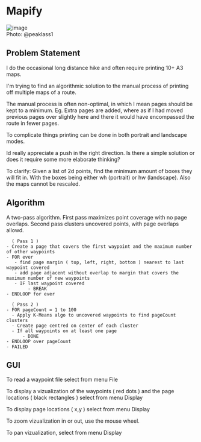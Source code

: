 # Mapify

![image](https://github.com/user-attachments/assets/49e8b937-73e0-452c-9b5e-874a2870f35e)<br>
Photo: @peaklass1


## Problem Statement

I do the occasional long distance hike and often require printing 10+ A3 maps.

I'm trying to find an algorithmic solution to the manual process of printing off multiple maps of a route.

The manual process is often non-optimal, in which I mean pages should be kept to a minimum. Eg. Extra pages are added, where as if I had moved previous pages over slightly here and there it would have encompassed the route in fewer pages.

To complicate things printing can be done in both portrait and landscape modes.

Id really appreciate a push in the right direction. Is there a simple solution or does it require some more elaborate thinking?

To clarify: Given a list of 2d points, find the minimum amount of boxes they will fit in. With the boxes being either wh (portrait) or hw (landscape). Also the maps cannot be rescaled.

## Algorithm

A two-pass algorithm.  First pass maximizes point coverage with no page overlaps.  Second pass clusters uncovered points, with page overlaps allowd.

```
  ( Pass 1 )
- Create a page that covers the first waypoint and the maximum number of other waypoints
- FOR ever
   - find page margin ( top, left, right, bottom ) nearest to last waypoint covered
   - add page adjacent without overlap to margin that covers the maximum number of new waypoints
   - IF last waypoint covered
        - BREAK
- ENDLOOP for ever

  ( Pass 2 )
- FOR pageCount = 1 to 100
  - Apply K-Means algo to uncovered waypoints to find pageCount clusters
  - Create page centred on center of each cluster
  - If all waypoints on at least one page
      - DONE
- ENDLOOP over pageCount
- FAILED
```

## GUI

To read a waypoint file select from menu File

To display a vizualization of the waypoints ( red dots ) and the page locations ( black rectangles ) select from menu Display

To display page locations ( x,y ) select from menu Display

To zoom vizualization in or out, use the mouse wheel.

To pan vizualization, select from menu Display

